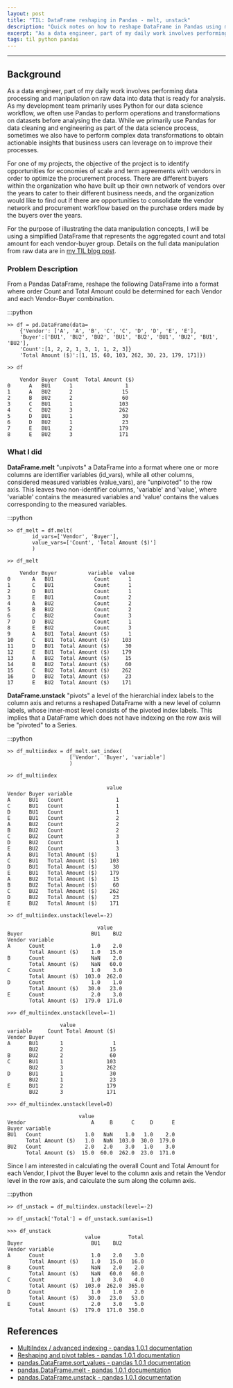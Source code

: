 ```yaml
---
layout: post
title: "TIL: DataFrame reshaping in Pandas - melt, unstack"
description: "Quick notes on how to reshape DataFrame in Pandas using melt and unstack"
excerpt: "As a data engineer, part of my daily work involves performing data processing and manipulation on raw data into data that is ready for analysis. As my development team primarily uses Python for our data science workflow, we often use Pandas to perform operations and transformations on datasets before analysing the data. While we primarily use Pandas for data cleaning and engineering as part of the data science process, sometimes we also have to perform complex data transformations to obtain actionable insights that business users can leverage on to improve their processes."
tags: til python pandas
---
```

---

## Background

As a data engineer, part of my daily work involves performing data processing and manipulation on raw data into data that is ready for analysis. As my development team primarily uses Python for our data science workflow, we often use Pandas to perform operations and transformations on datasets before analysing the data. While we primarily use Pandas for data cleaning and engineering as part of the data science process, sometimes we also have to perform complex data transformations to obtain actionable insights that business users can leverage on to improve their processes.

For one of my projects, the objective of the project is to identify opportunities for economies of scale and term agreements with vendors in order to optimize the procurement process. There are different buyers within the organization who have built up their own network of vendors over the years to cater to their different business needs, and the organization would like to find out if there are opportunities to consolidate the vendor network and procurement workflow based on the purchase orders made by the buyers over the years.

For the purpose of illustrating the data manipulation concepts, I will be using a simplified DataFrame that represents the aggregated count and total amount for each vendor-buyer group. Details on the full data manipulation from raw data are in [my TIL blog post](https://datadiaries.commons.host/dataframe-manipulation-sequence-groupby-agg-melt-unstack.html).

### Problem Description

From a Pandas DataFrame, reshape the following DataFrame into a format where order Count and Total Amount could be determined for each Vendor and each Vendor-Buyer combination.

:::python

    >> df = pd.DataFrame(data=
        {'Vendor': ['A', 'A', 'B', 'C', 'C', 'D', 'D', 'E', 'E'],      
        'Buyer':['BU1', 'BU2', 'BU2', 'BU1', 'BU2', 'BU1', 'BU2', 'BU1', 'BU2'],
        'Count':[1, 2, 2, 1, 3, 1, 1, 2, 3]}
        'Total Amount ($)':[1, 15, 60, 103, 262, 30, 23, 179, 171]})

    >> df

        Vendor Buyer  Count  Total Amount ($)
    0      A   BU1      1                 1
    1      A   BU2      2                15
    2      B   BU2      2                60
    3      C   BU1      1               103
    4      C   BU2      3               262
    5      D   BU1      1                30
    6      D   BU2      1                23
    7      E   BU1      2               179
    8      E   BU2      3               171

### What I did
 
**DataFrame.melt** "unpivots" a DataFrame into a format where one or more columns are identifier variables (id_vars), while all other columns, considered measured variables (value_vars), are "unpivoted" to the row axis. This leaves two non-identifier columns, 'variable' and 'value', where 'variable' contains the measured variables and 'value' contains the values corresponding to the measured variables.

:::python

    >> df_melt = df.melt(
            id_vars=['Vendor', 'Buyer'],
            value_vars=['Count', 'Total Amount ($)']
            )

    >> df_melt

        Vendor Buyer          variable  value
    0       A   BU1             Count      1
    1       C   BU1             Count      1
    2       D   BU1             Count      1
    3       E   BU1             Count      2
    4       A   BU2             Count      2
    5       B   BU2             Count      2
    6       C   BU2             Count      3
    7       D   BU2             Count      1
    8       E   BU2             Count      3
    9       A   BU1  Total Amount ($)      1
    10      C   BU1  Total Amount ($)    103
    11      D   BU1  Total Amount ($)     30
    12      E   BU1  Total Amount ($)    179
    13      A   BU2  Total Amount ($)     15
    14      B   BU2  Total Amount ($)     60
    15      C   BU2  Total Amount ($)    262
    16      D   BU2  Total Amount ($)     23
    17      E   BU2  Total Amount ($)    171

**DataFrame.unstack** "pivots" a level of the hierarchial index labels to the column axis and returns a reshaped DataFrame with a new level of column labels, whose inner-most level consists of the pivoted index labels. This implies that a DataFrame which does not have indexing on the row axis will be "pivoted" to a Series.

:::python

    >> df_multiindex = df_melt.set_index(
                        ['Vendor', 'Buyer', 'variable']
                        )

    >> df_multiindex

                                    value
    Vendor Buyer variable
    A      BU1   Count                 1
    C      BU1   Count                 1
    D      BU1   Count                 1
    E      BU1   Count                 2
    A      BU2   Count                 2
    B      BU2   Count                 2
    C      BU2   Count                 3
    D      BU2   Count                 1
    E      BU2   Count                 3
    A      BU1   Total Amount ($)      1
    C      BU1   Total Amount ($)    103
    D      BU1   Total Amount ($)     30
    E      BU1   Total Amount ($)    179
    A      BU2   Total Amount ($)     15
    B      BU2   Total Amount ($)     60
    C      BU2   Total Amount ($)    262
    D      BU2   Total Amount ($)     23
    E      BU2   Total Amount ($)    171

    >> df_multiindex.unstack(level=-2)

                                 value
    Buyer                      BU1    BU2
    Vendor variable
    A      Count               1.0    2.0
           Total Amount ($)    1.0   15.0
    B      Count               NaN    2.0
           Total Amount ($)    NaN   60.0
    C      Count               1.0    3.0
           Total Amount ($)  103.0  262.0
    D      Count               1.0    1.0
           Total Amount ($)   30.0   23.0
    E      Count               2.0    3.0
           Total Amount ($)  179.0  171.0
    
    >>> df_multiindex.unstack(level=-1)

                     value
    variable     Count Total Amount ($)
    Vendor Buyer
    A      BU1       1                1
           BU2       2               15
    B      BU2       2               60
    C      BU1       1              103
           BU2       3              262
    D      BU1       1               30
           BU2       1               23
    E      BU1       2              179
           BU2       3              171

    >>> df_multiindex.unstack(level=0)

                           value
    Vendor                     A     B      C     D      E
    Buyer variable
    BU1   Count              1.0   NaN    1.0   1.0    2.0
          Total Amount ($)   1.0   NaN  103.0  30.0  179.0
    BU2   Count              2.0   2.0    3.0   1.0    3.0
          Total Amount ($)  15.0  60.0  262.0  23.0  171.0

Since I am interested in calculating the overall Count and Total Amount for each Vendor, I pivot the Buyer level to the column axis and retain the Vendor level in the row axis, and calculate the sum along the column axis.

:::python

    >> df_unstack = df_multiindex.unstack(level=-2)

    >> df_unstack['Total'] = df_unstack.sum(axis=1)

    >>> df_unstack
                             value         Total
    Buyer                      BU1    BU2
    Vendor variable
    A      Count               1.0    2.0    3.0
           Total Amount ($)    1.0   15.0   16.0
    B      Count               NaN    2.0    2.0
           Total Amount ($)    NaN   60.0   60.0
    C      Count               1.0    3.0    4.0
           Total Amount ($)  103.0  262.0  365.0
    D      Count               1.0    1.0    2.0
           Total Amount ($)   30.0   23.0   53.0
    E      Count               2.0    3.0    5.0
           Total Amount ($)  179.0  171.0  350.0

## References

- [MultiIndex / advanced indexing - pandas 1.0.1 documentation](https://pandas.pydata.org/pandas-docs/stable/user_guide/advanced.html)
- [Reshaping and pivot tables - pandas 1.0.1 documentation](https://pandas.pydata.org/pandas-docs/stable/user_guide/reshaping.html)
- [pandas.DataFrame.sort_values - pandas 1.0.1 documentation](https://pandas.pydata.org/pandas-docs/stable/reference/api/pandas.DataFrame.sort_values.html)
- [pandas.DataFrame.melt - pandas 1.0.1 documentation](https://pandas.pydata.org/pandas-docs/stable/reference/api/pandas.DataFrame.melt.html)
- [pandas.DataFrame.unstack - pandas 1.0.1 documentation](https://pandas.pydata.org/pandas-docs/stable/reference/api/pandas.DataFrame.unstack.html)
